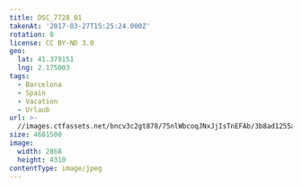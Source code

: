 ```yaml
---
title: DSC_7728_01
takenAt: '2017-03-27T15:25:24.000Z'
rotation: 0
license: CC BY-ND 3.0
geo:
  lat: 41.379151
  lng: 2.175003
tags:
  - Barcelona
  - Spain
  - Vacation
  - Urlaub
url: >-
  //images.ctfassets.net/bncv3c2gt878/75nlWbcoqJNxJjIsTnEFAb/3b8ad1255ae78a7505724e65c974a278/dsc_7728_01_34077724435_o
size: 4601500
image:
  width: 2868
  height: 4310
contentType: image/jpeg
---
```


